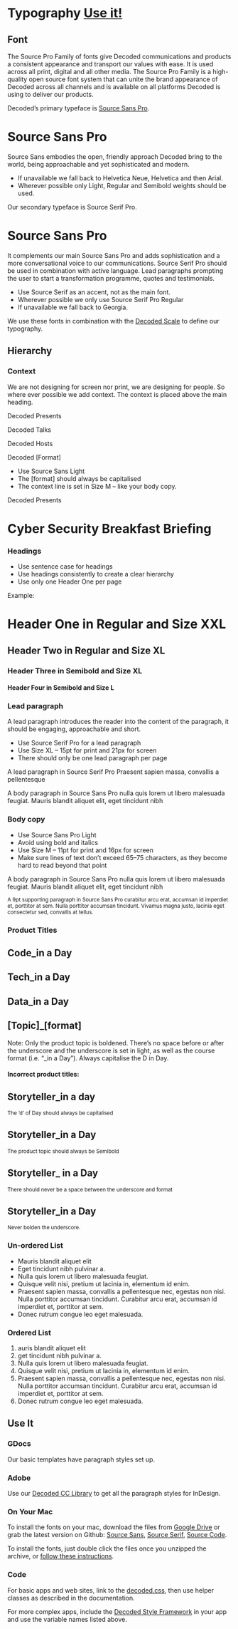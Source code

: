 # Typography [Use it!](#use-it)

## Font
The Source Pro Family of fonts give Decoded communications and products a consistent appearance and transport our values with ease.
It is used across all print, digital and all other media. The Source Pro Family is a high-quality open source font system  that can unite the brand appearance of Decoded across all channels and is available on all platforms Decoded is using to deliver our products.

Decoded’s primary typeface is [Source Sans Pro](http://sourcesanspro.com/).

<div class="example">
  <h1>Source Sans Pro</h1>
</div>

Source Sans embodies the open, friendly approach Decoded bring to the world, being approachable and yet sophisticated and modern.

- If unavailable we fall back to Helvetica Neue, Helvetica and then Arial.
- Wherever possible only Light, Regular and Semibold weights should be used.

Our secondary typeface is Source Serif Pro.

<div class="example">
  <h1 class="serif">Source Sans Pro</h1>
</div>

It complements our main Source Sans Pro and adds sophistication and a more conversational voice to our communications. Source Serif Pro should be used in combination with active language. Lead paragraphs prompting the user to start a transformation programme, quotes and testimonials.

- Use Source Serif as an accent, not as the main font.
- Wherever possible we only use Source Serif Pro Regular
- If unavailable we fall back to Georgia.

We use these fonts in combination with the [Decoded Scale](/pages/scale) to define our typography.

## Hierarchy

### Context
We are not designing for screen nor print, we are designing for people. So where ever possible we add context.
The context is placed above the main heading.

<span class="context">Decoded Presents</span>

<span class="context">Decoded Talks</span>

<span class="context">Decoded Hosts</span>

<span class="context">Decoded [Format]</span>


- Use Source Sans Light
- The [format] should always be capitalised
- The context line is set in Size M &ndash; like your body copy.

<div class="example">
  <span class="context">Decoded Presents</span>
  <h1>Cyber Security Breakfast Briefing</h1>
</div>

### Headings

- Use sentence case for headings
- Use headings consistently to create a clear hierarchy
- Use only one Header One per page

Example:

<div class="example">
  <h1>Header One in Regular and Size XXL</h1>
  <h2>Header Two in Regular and Size XL</h2>
  <h3>Header Three in Semibold and Size XL</h3>
  <h4>Header Four in Semibold and Size L</h4>
</div>


### Lead paragraph

A lead paragraph introduces the reader into the content of the paragraph, it should be engaging, approachable and short.

- Use Source Serif Pro for a lead paragraph
- Use Size XL &ndash; 15pt for print and 21px for screen
- There should only be one lead paragraph per page

<div class="example">
  <p class="lead">A lead paragraph in Source Serif Pro Praesent sapien massa, convallis a pellentesque</p>
  <p>A body paragraph in Source Sans Pro nulla quis lorem ut libero malesuada feugiat. Mauris blandit aliquet elit, eget tincidunt nibh</p>
</div>



### Body copy

- Use Source Sans Pro Light
- Avoid using bold and italics
- Use Size M &ndash; 11pt for print and 16px for screen
- Make sure lines of text don’t exceed 65–75 characters, as they become hard to read beyond that point

<div class="example">
  <p>A body paragraph in Source Sans Pro nulla quis lorem ut libero malesuada feugiat. Mauris blandit aliquet elit, eget tincidunt nibh</p>
  <small>A 9pt supporting paragraph in Source Sans Pro curabitur arcu erat, accumsan id imperdiet et, porttitor at sem. Nulla porttitor accumsan tincidunt. Vivamus magna justo, lacinia eget consectetur sed, convallis at tellus.</small>
</div>

### Product Titles

<div class="example">
  <h2 class="courseName">Code<span>&#95;in a Day</span></h2>
  <h2 class="courseName">Tech<span>&#95;in a Day</span></h2>
  <h2 class="courseName">Data<span>&#95;in a Day</span></h2>
  <h2 class="courseName">[Topic]<span>&#95;[format]</span></h2>
</div>
  <p>Note: Only the product topic is boldened. There’s no space before or after the underscore and the underscore is set in light, as well as the course format (i.e. “&#95;in a Day”). Always capitalise the D in Day.</p>

  <h4>Incorrect product titles:</h4>

<div class="example">
  <h2 class="courseName">Storyteller<span>&#95;in a day<span></h2>
  <small>The ‘d’ of Day should always be capitalised</small>

  <h2>Storyteller&#95;in a Day</h2>
  <small>The product topic should always be Semibold</small>

  <h2 class="courseName">Storyteller<span>&#95; in a Day</span></h2>
  <small>There should never be a space between the underscore and format</small>

  <h2 class="courseName">Storyteller&#95;<span>in a Day</span></h2>
  <small>Never bolden the underscore.</small>
</div>

### Un-ordered List
- Mauris blandit aliquet elit
- Eget tincidunt nibh pulvinar a.
- Nulla quis lorem ut libero malesuada feugiat.
- Quisque velit nisi, pretium ut lacinia in, elementum id enim.
- Praesent sapien massa, convallis a pellentesque nec, egestas non nisi. Nulla porttitor accumsan tincidunt. Curabitur arcu erat, accumsan id imperdiet et, porttitor at sem.
- Donec rutrum congue leo eget malesuada.

### Ordered List
1. auris blandit aliquet elit
2. get tincidunt nibh pulvinar a.
3. Nulla quis lorem ut libero malesuada feugiat.
4. Quisque velit nisi, pretium ut lacinia in, elementum id enim.
5. Praesent sapien massa, convallis a pellentesque nec, egestas non nisi. Nulla porttitor accumsan tincidunt. Curabitur arcu erat, accumsan id imperdiet et, porttitor at sem.
6. Donec rutrum congue leo eget malesuada.



## Use It

### GDocs

Our basic templates have paragraph styles set up.

### Adobe

Use our [Decoded CC Library](/pages/how-to/cc-library) to get all the paragraph styles for InDesign.

### On Your Mac

To install the fonts on your mac, download the files from [Google Drive](https://drive.google.com/a/decoded.co/folderview?id=0B7zlrpAcS_XNQlA1bV91cHNudWM&usp=sharing)
or grab the latest version on Github: [Source Sans](https://github.com/adobe-fonts/source-sans-pro), [Source Serif](https://github.com/adobe-fonts/source-sans-pro), [Source Code](https://github.com/adobe-fonts/source-code-pro).

To install the fonts, just double click the files once you unzipped the archive, or [follow these instructions](https://support.apple.com/en-gb/HT201749).

### Code

For basic apps and web sites, link to the [decoded.css](/pages/how-to/basic-css), then use helper classes as described in the documentation.

For more complex apps, include the [Decoded Style Framework](/pages/how-to/style-framework) in your app and use the variable names listed above.
